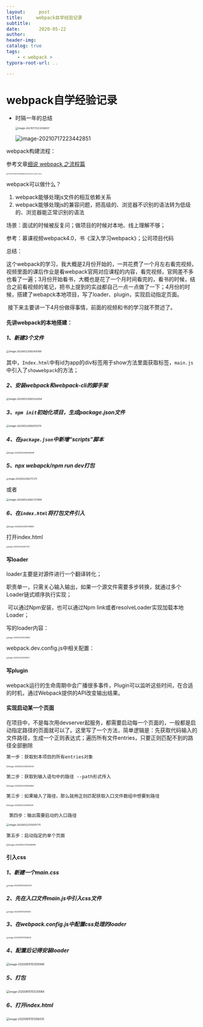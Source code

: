```yaml
---
layout:     post
title:     webpack自学经验记录
subtitle:  
date:       2020-05-22
author:     
header-img: 
catalog: true
tags:
    - < webpack >
typora-root-url: ..

---
```


# webpack自学经验记录

- 时隔一年的总结

    <img src="/img/assets_2019/image-20210717223256937.png" alt="image-20210717223256937" style="zoom:45%;" />

    ![image-20210717223442851](/img/assets_2019/image-20210717223442851.png)

webpack构建流程：

参考文章[细说 webpack 之流程篇](https://developer.aliyun.com/article/61047)

<img src="/../../../Downloads/TB1GVGFNXXXXXaTapXXXXXXXXXX-4436-4244.png" alt="TB1GVGFNXXXXXaTapXXXXXXXXXX-4436-4244" style="zoom:27%;" />

webpack可以做什么？

1. webpack能够处理js文件的相互依赖关系
2. webpack能够处理js的兼容问题，把高级的、浏览器不识别的语法转为低级的、浏览器能正常识别的语法

场景：面试的时候被反复问；做项目的时候对本地、线上理解不够；

参考：慕课视频webpack4.0，书《深入学习webpack》；公司项目代码

总结：

​		这个webpack的学习，我大概是2月份开始的，一共花费了一个月左右看完视频，视频里面的课后作业是看webpack官网对应课程的内容，看完视频，官网差不多也看了一遍；3月份开始看书，大概也是花了一个月时间看完的，看书的时候，结合之前看视频的笔记，把书上提到的实战都自己一点一点做了一下；4月份的时候，搭建了webapck本地项目，写了loader、plugin，实现启动指定页面。

​		接下来主要讲一下4月份做得事情，前面的视频和书的学习就不赘述了。

#### 先讲webpack的本地搭建：

##### 1、新建3个文件

<img src="/img/assets_2019/image-20200522082405169.png" alt="image-20200522082405169" style="zoom:45%;" />

其中，`Index.html`中有id为app的div标签用于show方法里面获取标签，`main.js`中引入了`showwebpack`的方法；

##### 2、安装webpack和webpack-cli的脚手架

<img src="/img/assets_2019/image-20200522082524294.png" alt="image-20200522082524294" style="zoom:45%;" />

##### 3、`npm init`初始化项目，生成package.json文件

<img src="/img/assets_2019/image-20200522082615379.png" alt="image-20200522082615379" style="zoom:45%;" />

##### 4、在`package.json`中新增“scripts”脚本

<img src="/img/assets_2019/image-20200522082648648.png" alt="image-20200522082648648" style="zoom:35%;" />

##### 5、npx webapck/npm run dev打包

<img src="/img/assets_2019/image-20200522082717275.png" alt="image-20200522082717275" style="zoom:40%;" />

或者

<img src="/img/assets_2019/image-20200522082727999.png" alt="image-20200522082727999" style="zoom:45%;" />

##### 6、在`index.html`将打包文件引入

<img src="/img/assets_2019/image-20200522082759889.png" alt="image-20200522082759889" style="zoom:35%;" />

打开index.html

<img src="/img/assets_2019/image-20200522082817354.png" alt="image-20200522082817354" style="zoom:30%;" />

#### 写loader

loader主要是对源件进行一个翻译转化；

​	职责单一，只需关心输入输出，如果一个源文件需要多步转换，就通过多个Loader链式顺序执行实现；

​	可以通过Npm安装，也可以通过Npm link或者resolveLoader实现加载本地Loader；

写的loader内容：

<img src="/img/assets_2019/image-20200522092228863.png" alt="image-20200522092228863" style="zoom:30%;" />

webpack.dev.config.js中相关配置：

<img src="/img/assets_2019/image-20200522093149421.png" alt="image-20200522093149421" style="zoom:30%;" />

#### 写plugin

webpack运行的生命周期中会广播很多事件，Plugin可以监听这些时间，在合适的时机，通过Webpack提供的API改变输出结果。

#### 实现启动某一个页面

在项目中，不是每次用devserver起服务，都需要启动每一个页面的，一般都是启动指定路径的页面就可以了。这里写了一个方法，简单逻辑是：先获取代码输入的文件路径，生成一个正则表达式；遍历所有文件entries，只要正则匹配不到的路径全部删除

```javascript
第一步：获取到本项目的所有entries对象
```

<img src="/img/assets_2019/image-20200522134833544.png" alt="image-20200522134833544" style="zoom:35%;" />

```
第二步：获取到输入语句中的路径 --path形式传入
```

<img src="/img/assets_2019/image-20200522134904684.png" alt="image-20200522134904684" style="zoom:35%;" />

```
第三步：如果输入了路径，那么就用正则匹配获取入口文件数组中想要到路径
```

<img src="/img/assets_2019/image-20200522134951629.png" alt="image-20200522134951629" style="zoom:35%;" />

```
 第四步：输出需要启动的入口路径
```

<img src="/img/assets_2019/image-20200522135015775.png" alt="image-20200522135015775" style="zoom:45%;" />

```
第五步：启动指定的单个页面
```

<img src="/img/assets_2019/image-20200522135046916.png" alt="image-20200522135046916" style="zoom:38%;" />

#### 引入css

##### 1、新建一个main.css

<img src="/img/assets_2019/image-20200615150830200.png" alt="image-20200615150830200" style="zoom: 33%;" />

##### 2、先在入口文件main.js中引入css文件

<img src="/img/assets_2019/image-20200615150912912.png" alt="image-20200615150912912" style="zoom: 33%;" />

##### 3、在webpack.config.js中配置css处理的loader

<img src="/img/assets_2019/image-20200615151059635.png" alt="image-20200615151059635" style="zoom: 33%;" />

##### 4、配置后记得安装loader

<img src="/img/assets_2019/image-20200615151205948.png" alt="image-20200615151205948" style="zoom: 50%;" />

##### 5、打包

<img src="/img/assets_2019/image-20200615151230064.png" alt="image-20200615151230064" style="zoom:50%;" />

##### 6、打开index.html

<img src="/img/assets_2019/image-20200615151256435.png" alt="image-20200615151256435" style="zoom:50%;" />